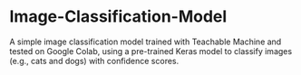# Image-Classification-Model
A simple image classification model trained with Teachable Machine and tested on Google Colab, using a pre-trained Keras model to classify images (e.g., cats and dogs) with confidence scores.
